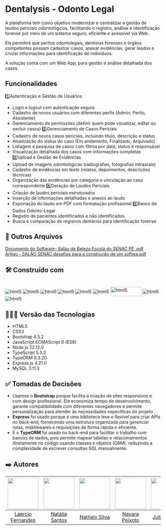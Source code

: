 # Dentalysis - Odonto Legal
A plataforma tem como objetivo modernizar e centralizar a gestão de laudos periciais odontológicos, facilitando o
registro, análise e identificação forense por meio de um sistema seguro, eficiente e acessível via Web.

Ela permitirá que peritos odontolegais, dentistas forenses e órgãos competentes possam cadastrar casos, anexar
evidências, gerar laudos e cruzar informações para identificação de indivíduos.

A solução conta com um Web App, para gestão e análise detalhada dos casos.

## Funcionalidades 
1️⃣Autenticação e Gestão de Usuários
* Login e logout com autenticação segura
* Cadastro de novos usuários com diferentes perfis (Admin, Perito, Assistente)
* Gerenciamento de permissões (definir quem pode visualizar, editar ou excluir casos)
2️⃣Gerenciamento de Casos Periciais
* Cadastro de novos casos periciais, incluindo título, descrição e status
* Atualização do status do caso (Em andamento, Finalizado, Arquivado)
* Listagem e pesquisa de casos com filtros por data, status e responsável
* Visualização detalhada dos casos com informações completas
3️⃣Upload e Gestão de Evidências
* Upload de imagens odontológicas (radiografias, fotografias intraorais)
* Cadastro de evidências em texto (relatos, depoimentos, descrições técnicas)
* Organização das evidências por categoria e vinculação ao caso correspondente
4️⃣Geração de Laudos Periciais
* Criação de laudos periciais estruturados
* Inserção de informações detalhadas e anexos ao laudo
* Exportação do laudo em PDF com formatação profissional
5️⃣Banco de Dados Odonto-Legal
* Registro de pacientes identificados e não identificados
* Busca e comparação de registros dentários para identificação forense

## 📂 Outros Arquivos 

[Documento do Software- Salão de Beleza Escola do SENAC PE .pdf](https://github.com/user-attachments/files/18417216/Documento.do.Software-.Salao.de.Beleza.Escola.do.SENAC.PE.pdf)
<br>
[Artigo - SALÃO SENAC desafios para a construção de um softwa.pdf](https://github.com/user-attachments/files/18417223/Artigo.-.SALAO.SENAC.desafios.para.a.construcao.de.um.softwa.pdf)

## 🛠️ Construído com

<div style="display: inline-block"><br/>
  <img align="center" alt="html5" src="https://img.shields.io/badge/HTML5-E34F26?style=for-the-badge&logo=html5&logoColor=white" /> 
  <img align="center" alt="html5" src="https://img.shields.io/badge/CSS3-1572B6?style=for-the-badge&logo=css3&logoColor=white" />
  <img align="center" alt="html5" src="https://img.shields.io/badge/Bootstrap-563D7C?style=for-the-badge&logo=bootstrap&logoColor=white" />
  <img align="center" alt="html5" src="https://img.shields.io/badge/JavaScript-F7DF1E?style=for-the-badge&logo=javascript&logoColor=black" />
  <img align="center" alt="html5" src="https://img.shields.io/badge/Node.js-43853D?style=for-the-badge&logo=node.js&logoColor=white" />
  <img align="center" alt="html5" src="https://img.shields.io/badge/TypeScript-007ACC?style=for-the-badge&logo=typescript&logoColor=white" />
  <img align="center" width="100px" height="30px" alt="html5" src="https://github.com/user-attachments/assets/b8f39f41-690d-4d8d-b546-d9e98187929d" />
  <img align="center" alt="html5" src="https://img.shields.io/badge/Express.js-404D59?style=for-the-badge" />
  <img align="center" alt="html5" src="https://img.shields.io/badge/MySQL-00000F?style=for-the-badge&logo=mysql&logoColor=white" />
</div><br/>

## 👨🏽‍💻 Versão das Tecnologias

* HTML5
* CSS3
* Bootstrap 4.5.2
* JavaScript ECMAScript 6 (ES6)
* Node.js 22.12.0
* TypeScript 5.3.3
* TypeORM 0.3.20
* Express.js 4.21.0
* MySQL 3.11.3

## ✅ Tomadas de Decisões
* Usamos o **Bootstrap** porque facilita a criação de sites responsivos e com design profissional. Ele economiza tempo de desenvolvimento, garante compatibilidade com diferentes navegadores e permite personalização para atender às necessidades específicas do projeto.
* **Express** foi usado porque é uma biblioteca leve e flexível para criar APIs no back-end, fornecendo uma estrutura organizada para gerenciar rotas, middlewares e requisições de forma rápida e eficiente.
* E o **TypeORM** foi usado no back-end para facilitar o trabalho com bancos de dados, pois permite mapear tabelas e relacionamentos diretamente no código usando classes e objetos (ORM), reduzindo a complexidade de escrever consultas SQL manualmente.

## ✒️ Autores

| <img src="https://github.com/fernandesmelo/carona-solidaria/assets/113717317/1d3daac1-3d6a-40d6-b755-09d583ce392f" width="100" height="100" /> | <img src="https://github.com/user-attachments/assets/fa917b45-5cf7-4198-a42d-35340e41dacb" width="100" height="100" /> | <img src="https://github.com/user-attachments/assets/38bbd5a0-edc1-411a-aa45-7f15a384f9be" width="100" height="100" /> | <img src="https://github.com/user-attachments/assets/b5e40e9f-f5bb-4720-90a0-198ae903ae0b" width="100" height="100" /> | <img src="https://github.com/user-attachments/assets/166ff03a-eec7-45d4-b485-6cf55c264973" height="100" /> | <img src="https://github.com/user-attachments/assets/db9cc241-da0f-4df7-8f17-5a6baebdccab" width="100" height="100" /> |
|:-------------------------------------------------------:|:-------------------------------------------------------:|:-------------------------------------------------------:|:-------------------------------------------------------:|:-------------------------------------------------------:|:-------------------------------------------------------:|
| [Laércio Fernandes](https://www.linkedin.com/in/laercio-fernandes/) | [Natália Santos](https://www.linkedin.com/in/natalia-bento-364b2b235/) | [Nathaly Silva](https://www.linkedin.com/in/nathalyoliveira10/) | [Nayara Peixoto](https://www.linkedin.com/in/nayara-peixoto-64525b23b/) | [Juliana Reis](https://www.linkedin.com/in/juliana-reis-a9394b305/) | [Matheus Bezerra](https://www.linkedin.com/in/matheus-bzrr/) | 

